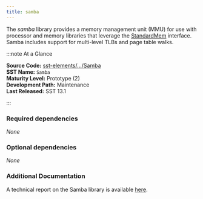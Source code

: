 ```yaml
---
title: samba
---
```


The *samba* library provides a memory management unit (MMU) for use with processor and memory libraries that leverage the [StandardMem](../../core/iface/StandardMem/class) interface. Samba includes support for multi-level TLBs and page table walks.

:::note At a Glance

**Source Code:** [sst-elements/.../Samba](https://github.com/sstsimulator/sst-elements/tree/master/src/sst/elements/samba) &nbsp;  
**SST Name:** `Samba` &nbsp;  
**Maturity Level:** Prototype (2) &nbsp;  
**Development Path:** Maintenance &nbsp;   
**Last Released:** SST 13.1

:::

### Required dependencies
*None*

### Optional dependencies
*None*

### Additional Documentation
A technical report on the Samba library is available [here](https://www.osti.gov/biblio/1528796).


